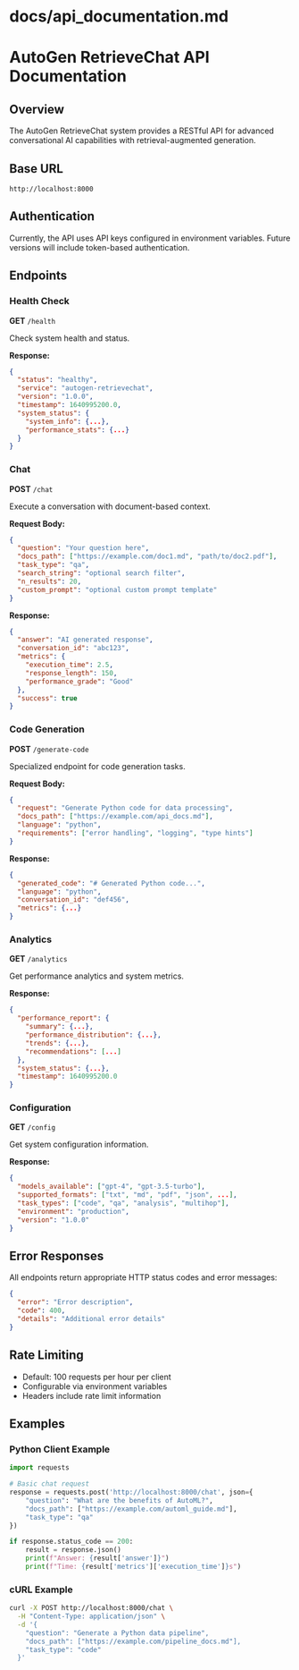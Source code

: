 # docs/api_documentation.md
# AutoGen RetrieveChat API Documentation

## Overview

The AutoGen RetrieveChat system provides a RESTful API for advanced conversational AI capabilities with retrieval-augmented generation.

## Base URL

```
http://localhost:8000
```

## Authentication

Currently, the API uses API keys configured in environment variables. Future versions will include token-based authentication.

## Endpoints

### Health Check

**GET** `/health`

Check system health and status.

**Response:**
```json
{
  "status": "healthy",
  "service": "autogen-retrievechat", 
  "version": "1.0.0",
  "timestamp": 1640995200.0,
  "system_status": {
    "system_info": {...},
    "performance_stats": {...}
  }
}
```

### Chat

**POST** `/chat`

Execute a conversation with document-based context.

**Request Body:**
```json
{
  "question": "Your question here",
  "docs_path": ["https://example.com/doc1.md", "path/to/doc2.pdf"],
  "task_type": "qa",
  "search_string": "optional search filter",
  "n_results": 20,
  "custom_prompt": "optional custom prompt template"
}
```

**Response:**
```json
{
  "answer": "AI generated response",
  "conversation_id": "abc123",
  "metrics": {
    "execution_time": 2.5,
    "response_length": 150,
    "performance_grade": "Good"
  },
  "success": true
}
```

### Code Generation

**POST** `/generate-code`

Specialized endpoint for code generation tasks.

**Request Body:**
```json
{
  "request": "Generate Python code for data processing",
  "docs_path": ["https://example.com/api_docs.md"],
  "language": "python",
  "requirements": ["error handling", "logging", "type hints"]
}
```

**Response:**
```json
{
  "generated_code": "# Generated Python code...",
  "language": "python",
  "conversation_id": "def456",
  "metrics": {...}
}
```

### Analytics

**GET** `/analytics`

Get performance analytics and system metrics.

**Response:**
```json
{
  "performance_report": {
    "summary": {...},
    "performance_distribution": {...},
    "trends": {...},
    "recommendations": [...]
  },
  "system_status": {...},
  "timestamp": 1640995200.0
}
```

### Configuration

**GET** `/config`

Get system configuration information.

**Response:**
```json
{
  "models_available": ["gpt-4", "gpt-3.5-turbo"],
  "supported_formats": ["txt", "md", "pdf", "json", ...],
  "task_types": ["code", "qa", "analysis", "multihop"],
  "environment": "production",
  "version": "1.0.0"
}
```

## Error Responses

All endpoints return appropriate HTTP status codes and error messages:

```json
{
  "error": "Error description",
  "code": 400,
  "details": "Additional error details"
}
```

## Rate Limiting

- Default: 100 requests per hour per client
- Configurable via environment variables
- Headers include rate limit information

## Examples

### Python Client Example

```python
import requests

# Basic chat request
response = requests.post('http://localhost:8000/chat', json={
    "question": "What are the benefits of AutoML?",
    "docs_path": ["https://example.com/automl_guide.md"],
    "task_type": "qa"
})

if response.status_code == 200:
    result = response.json()
    print(f"Answer: {result['answer']}")
    print(f"Time: {result['metrics']['execution_time']}s")
```

### cURL Example

```bash
curl -X POST http://localhost:8000/chat \
  -H "Content-Type: application/json" \
  -d '{
    "question": "Generate a Python data pipeline",
    "docs_path": ["https://example.com/pipeline_docs.md"],
    "task_type": "code"
  }'
```
